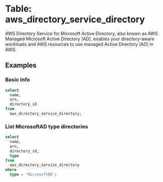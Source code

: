 # Table: aws_directory_service_directory

AWS Directory Service for Microsoft Active Directory, also known as AWS Managed Microsoft Active Directory (AD), enables your directory-aware workloads and AWS resources to use managed Active Directory (AD) in AWS.

## Examples

### Basic Info

```sql
select
  name,
  arn,
  directory_id
from
  aws_directory_service_directory;
```

### List MicrosoftAD type directories 

```sql
select
  name,
  arn,
  directory_id,
  type
from
  aws_directory_service_directory
where 
  type = 'MicrosoftAD';
```